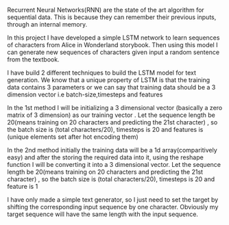 Recurrent Neural Networks(RNN) are the state of the art algorithm for sequential data. This is because they can remember their previous inputs, through an internal memory.

In this project I have developed a simple LSTM network to learn sequences of characters from Alice in Wonderland storybook. 
Then using this model I can generate new sequences of characters given input a random sentence from the textbook.

I have build 2 different techniques to build the LSTM model for text generation.
We know that a unique property of LSTM is that the training data contains 3 parameters or we can say that training data should be a 3 dimension vector i.e batch-size,timesteps and features

In the 1st method I will be initializing a 3 dimensional vector (basically a zero matrix of 3 dimension) as our training vector . Let the sequence length be 20(means training on 20 characters and predicting the 21st character) , so the batch size is (total characters/20), timesteps is 20 and features is (unique elements set after hot encoding them)

In the 2nd method initially the training data will be a 1d array(comparitively easy) and after the storing the required data into it, using the reshape function I will be converting it into a 3 dimensional vector. Let the sequence length be 20(means training on 20 characters and predicting the 21st character) , so the batch size is (total characters/20), timesteps is 20 and feature is 1

I have only made a simple text generator, so I just need to set the target by shifting the corresponding input sequence by one character. Obviously my target sequence will have the same length with the input sequence.
